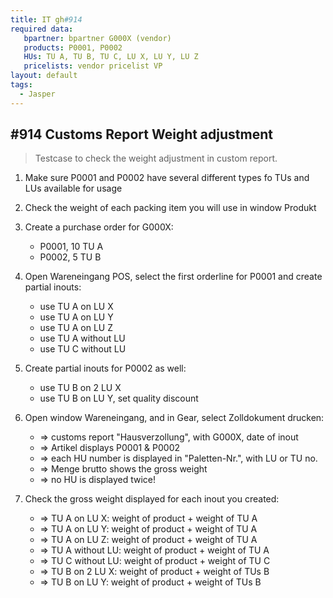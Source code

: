 ```yaml
---
title: IT gh#914
required data:
   bpartner: bpartner G000X (vendor)
   products: P0001, P0002
   HUs: TU A, TU B, TU C, LU X, LU Y, LU Z
   pricelists: vendor pricelist VP   
layout: default
tags:
  - Jasper
---
```

## #914 Customs Report Weight adjustment

> Testcase to check the weight adjustment in custom report.

1. Make sure P0001 and P0002 have several different types fo TUs and LUs available for usage

1. Check the weight of each packing item you will use in window Produkt

1. Create a purchase order for G000X:
	* P0001, 10 TU A
	* P0002, 5 TU B
	
1. Open Wareneingang POS, select the first orderline for P0001 and create partial inouts:
	* use TU A on LU X
	* use TU A on LU Y
	* use TU A on LU Z
	* use TU A without LU
	* use TU C without LU
	
1. Create partial inouts for P0002 as well:
	* use TU B on 2 LU X
	* use TU B on LU Y, set quality discount
	
1. Open window Wareneingang, and in Gear, select Zolldokument drucken:
	* => customs report "Hausverzollung", with G000X, date of inout
	* => Artikel displays P0001 & P0002
	* => each HU number is displayed in "Paletten-Nr.", with LU or TU no.
	* => Menge brutto shows the gross weight
	* => no HU is displayed twice!
	
1. Check the gross weight displayed for each inout you created:
	* => TU A on LU X: weight of product + weight of TU A
	* => TU A on LU Y: weight of product + weight of TU A
	* => TU A on LU Z: weight of product + weight of TU A
	* => TU A without LU: weight of product + weight of TU A
	* => TU C without LU: weight of product + weight of TU C
	* => TU B on 2 LU X: weight of product + weight of TUs B
	* => TU B on LU Y: weight of product + weight of TUs B